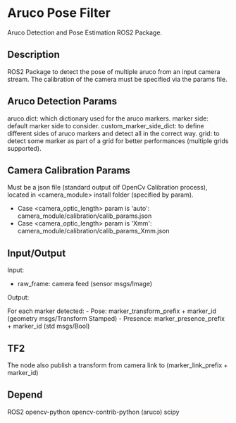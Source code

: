 # Aruco Pose Filter

Aruco Detection and Pose Estimation ROS2 Package.

## Description

ROS2 Package to detect the pose of multiple aruco from an input camera stream.
The calibration of the camera must be specified via the params file.

## Aruco Detection Params

aruco.dict: which dictionary used for the aruco markers.
marker side: default marker side to consider.
custom_marker_side_dict: to define different sides of aruco markers and detect all in the correct way.
grid: to detect some marker as part of a grid for better performances (multiple grids supported).

## Camera Calibration Params

Must be a json file (standard output oif OpenCv Calibration process), located in <camera_module> install folder (specified by param).
- Case <camera_optic_length> param is 'auto': camera_module/calibration/calib_params.json
- Case <camera_optic_length> param is 'Xmm': camera_module/calibration/calib_params_Xmm.json

## Input/Output

Input: 

- raw_frame: 	camera feed (sensor msgs/Image)

Output: 

For each marker detected:
	- Pose: 				marker_transform_prefix + marker_id 			(geometry msgs/Transform Stamped)
	- Presence: 			marker_presence_prefix + marker_id				(std msgs/Bool)

## TF2

The node also publish a transform from camera link to (marker_link_prefix + marker_id)

## Depend

ROS2
opencv-python
opencv-contrib-python (aruco)
scipy
